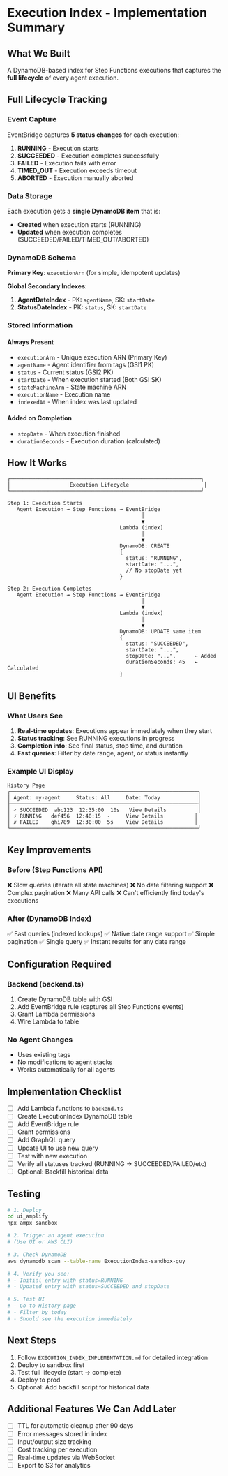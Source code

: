 # Execution Index - Implementation Summary

## What We Built

A DynamoDB-based index for Step Functions executions that captures the **full lifecycle** of every agent execution.

## Full Lifecycle Tracking

### Event Capture
EventBridge captures **5 status changes** for each execution:
1. **RUNNING** - Execution starts
2. **SUCCEEDED** - Execution completes successfully
3. **FAILED** - Execution fails with error
4. **TIMED_OUT** - Execution exceeds timeout
5. **ABORTED** - Execution manually aborted

### Data Storage
Each execution gets a **single DynamoDB item** that is:
- **Created** when execution starts (RUNNING)
- **Updated** when execution completes (SUCCEEDED/FAILED/TIMED_OUT/ABORTED)

### DynamoDB Schema

**Primary Key**: `executionArn` (for simple, idempotent updates)

**Global Secondary Indexes**:
1. **AgentDateIndex** - PK: `agentName`, SK: `startDate`
2. **StatusDateIndex** - PK: `status`, SK: `startDate`

### Stored Information

#### Always Present
- `executionArn` - Unique execution ARN (Primary Key)
- `agentName` - Agent identifier from tags (GSI1 PK)
- `status` - Current status (GSI2 PK)
- `startDate` - When execution started (Both GSI SK)
- `stateMachineArn` - State machine ARN
- `executionName` - Execution name
- `indexedAt` - When index was last updated

#### Added on Completion
- `stopDate` - When execution finished
- `durationSeconds` - Execution duration (calculated)

## How It Works

```
┌─────────────────────────────────────────────────────────────┐
│                   Execution Lifecycle                        │
└─────────────────────────────────────────────────────────────┘

Step 1: Execution Starts
   Agent Execution → Step Functions → EventBridge
                                           │
                                           ▼
                                    Lambda (index)
                                           │
                                           ▼
                                    DynamoDB: CREATE
                                    {
                                      status: "RUNNING",
                                      startDate: "...",
                                      // No stopDate yet
                                    }

Step 2: Execution Completes
   Agent Execution → Step Functions → EventBridge
                                           │
                                           ▼
                                    Lambda (index)
                                           │
                                           ▼
                                    DynamoDB: UPDATE same item
                                    {
                                      status: "SUCCEEDED",
                                      startDate: "...",
                                      stopDate: "...",      ← Added
                                      durationSeconds: 45   ← Calculated
                                    }
```

## UI Benefits

### What Users See
1. **Real-time updates**: Executions appear immediately when they start
2. **Status tracking**: See RUNNING executions in progress
3. **Completion info**: See final status, stop time, and duration
4. **Fast queries**: Filter by date range, agent, or status instantly

### Example UI Display

```
History Page
┌────────────────────────────────────────────────────────────┐
│ Agent: my-agent     Status: All     Date: Today            │
├────────────────────────────────────────────────────────────┤
│ ✓ SUCCEEDED  abc123  12:35:00  10s   View Details          │
│ ⚡ RUNNING   def456  12:40:15  -     View Details          │
│ ✗ FAILED    ghi789  12:30:00  5s    View Details          │
└────────────────────────────────────────────────────────────┘
```

## Key Improvements

### Before (Step Functions API)
❌ Slow queries (iterate all state machines)
❌ No date filtering support
❌ Complex pagination
❌ Many API calls
❌ Can't efficiently find today's executions

### After (DynamoDB Index)
✅ Fast queries (indexed lookups)
✅ Native date range support
✅ Simple pagination
✅ Single query
✅ Instant results for any date range

## Configuration Required

### Backend (backend.ts)
1. Create DynamoDB table with GSI
2. Add EventBridge rule (captures all Step Functions events)
3. Grant Lambda permissions
4. Wire Lambda to table

### No Agent Changes
- Uses existing tags
- No modifications to agent stacks
- Works automatically for all agents

## Implementation Checklist

- [ ] Add Lambda functions to `backend.ts`
- [ ] Create ExecutionIndex DynamoDB table
- [ ] Add EventBridge rule
- [ ] Grant permissions
- [ ] Add GraphQL query
- [ ] Update UI to use new query
- [ ] Test with new execution
- [ ] Verify all statuses tracked (RUNNING → SUCCEEDED/FAILED/etc)
- [ ] Optional: Backfill historical data

## Testing

```bash
# 1. Deploy
cd ui_amplify
npx ampx sandbox

# 2. Trigger an agent execution
# (Use UI or AWS CLI)

# 3. Check DynamoDB
aws dynamodb scan --table-name ExecutionIndex-sandbox-guy

# 4. Verify you see:
# - Initial entry with status=RUNNING
# - Updated entry with status=SUCCEEDED and stopDate

# 5. Test UI
# - Go to History page
# - Filter by today
# - Should see the execution immediately
```

## Next Steps

1. Follow `EXECUTION_INDEX_IMPLEMENTATION.md` for detailed integration
2. Deploy to sandbox first
3. Test full lifecycle (start → complete)
4. Deploy to prod
5. Optional: Add backfill script for historical data

## Additional Features We Can Add Later

- [ ] TTL for automatic cleanup after 90 days
- [ ] Error messages stored in index
- [ ] Input/output size tracking
- [ ] Cost tracking per execution
- [ ] Real-time updates via WebSocket
- [ ] Export to S3 for analytics